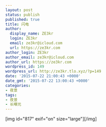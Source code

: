 ```yaml
---
layout: post
status: publish
published: true
title: 闪电
author:
  display_name: ZE3kr
  login: ZE3kr
  email: ze3kr@icloud.com
  url: https://ze3kr.com
author_login: ZE3kr
author_email: ze3kr@icloud.com
author_url: https://ze3kr.com
wordpress_id: 149
wordpress_url: http://ze3kr.tlo.xyz/?p=149
date: '2015-07-22 21:00:43 +0000'
date_gmt: '2015-07-22 13:00:43 +0000'
categories:
- 夜景
tags:
- 夜景
- 长曝光
---
```

<p>[img id="817" exif="on" size="large"][/img]</p>
